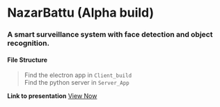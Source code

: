 # NazarBattu (Alpha build)
### A smart surveillance system with face detection and object recognition.
#### File Structure
> Find the electron app in `Client_build` \
> Find the python server in `Server_App`

**Link to presentation**
[View Now](https://docs.google.com/presentation/d/1S8ILsqeBVRqewRInBYOOxW0AFc3XFE42E6JHJvwx9C0/edit?usp=sharing)
